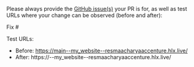 Please always provide the [GitHub issue(s)](../issues) your PR is for, as well as test URLs where your change can be observed (before and after):

Fix #<gh-issue-id>

Test URLs:
- Before: https://main--my_website--resmaacharyaaccenture.hlx.live/
- After: https://<branch>--my_website--resmaacharyaaccenture.hlx.live/
